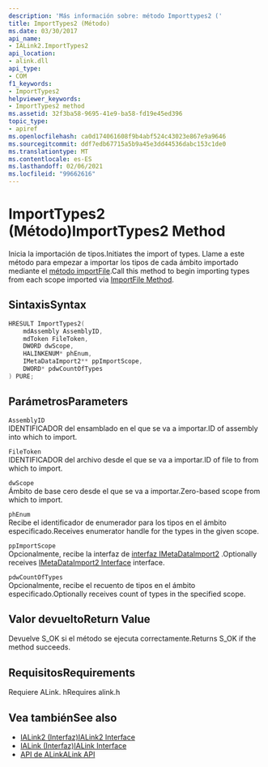 ```yaml
---
description: 'Más información sobre: método Importtypes2 ('
title: ImportTypes2 (Método)
ms.date: 03/30/2017
api_name:
- IALink2.ImportTypes2
api_location:
- alink.dll
api_type:
- COM
f1_keywords:
- ImportTypes2
helpviewer_keywords:
- ImportTypes2 method
ms.assetid: 32f3ba58-9695-41e9-ba58-fd19e45ed396
topic_type:
- apiref
ms.openlocfilehash: ca0d174061608f9b4abf524c43023e867e9a9646
ms.sourcegitcommit: ddf7edb67715a5b9a45e3dd44536dabc153c1de0
ms.translationtype: MT
ms.contentlocale: es-ES
ms.lasthandoff: 02/06/2021
ms.locfileid: "99662616"
---
```

# <a name="importtypes2-method"></a><span data-ttu-id="35ae4-103">ImportTypes2 (Método)</span><span class="sxs-lookup"><span data-stu-id="35ae4-103">ImportTypes2 Method</span></span>

<span data-ttu-id="35ae4-104">Inicia la importación de tipos.</span><span class="sxs-lookup"><span data-stu-id="35ae4-104">Initiates the import of types.</span></span> <span data-ttu-id="35ae4-105">Llame a este método para empezar a importar los tipos de cada ámbito importado mediante el [método importFile](importfile-method.md).</span><span class="sxs-lookup"><span data-stu-id="35ae4-105">Call this method to begin importing types from each scope imported via [ImportFile Method](importfile-method.md).</span></span>  
  
## <a name="syntax"></a><span data-ttu-id="35ae4-106">Sintaxis</span><span class="sxs-lookup"><span data-stu-id="35ae4-106">Syntax</span></span>  
  
```cpp  
HRESULT ImportTypes2(  
    mdAssembly AssemblyID,  
    mdToken FileToken,  
    DWORD dwScope,  
    HALINKENUM* phEnum,  
    IMetaDataImport2** ppImportScope,  
    DWORD* pdwCountOfTypes  
) PURE;  
```  
  
## <a name="parameters"></a><span data-ttu-id="35ae4-107">Parámetros</span><span class="sxs-lookup"><span data-stu-id="35ae4-107">Parameters</span></span>  

 `AssemblyID`  
 <span data-ttu-id="35ae4-108">IDENTIFICADOR del ensamblado en el que se va a importar.</span><span class="sxs-lookup"><span data-stu-id="35ae4-108">ID of assembly into which to import.</span></span>  
  
 `FileToken`  
 <span data-ttu-id="35ae4-109">IDENTIFICADOR del archivo desde el que se va a importar.</span><span class="sxs-lookup"><span data-stu-id="35ae4-109">ID of file to from which to import.</span></span>  
  
 `dwScope`  
 <span data-ttu-id="35ae4-110">Ámbito de base cero desde el que se va a importar.</span><span class="sxs-lookup"><span data-stu-id="35ae4-110">Zero-based scope from which to import.</span></span>  
  
 `phEnum`  
 <span data-ttu-id="35ae4-111">Recibe el identificador de enumerador para los tipos en el ámbito especificado.</span><span class="sxs-lookup"><span data-stu-id="35ae4-111">Receives enumerator handle for the types in the given scope.</span></span>  
  
 `ppImportScope`  
 <span data-ttu-id="35ae4-112">Opcionalmente, recibe la interfaz de [interfaz IMetaDataImport2](../metadata/imetadataimport2-interface.md) .</span><span class="sxs-lookup"><span data-stu-id="35ae4-112">Optionally receives [IMetaDataImport2 Interface](../metadata/imetadataimport2-interface.md) interface.</span></span>  
  
 `pdwCountOfTypes`  
 <span data-ttu-id="35ae4-113">Opcionalmente, recibe el recuento de tipos en el ámbito especificado.</span><span class="sxs-lookup"><span data-stu-id="35ae4-113">Optionally receives count of types in the specified scope.</span></span>  
  
## <a name="return-value"></a><span data-ttu-id="35ae4-114">Valor devuelto</span><span class="sxs-lookup"><span data-stu-id="35ae4-114">Return Value</span></span>  

 <span data-ttu-id="35ae4-115">Devuelve S_OK si el método se ejecuta correctamente.</span><span class="sxs-lookup"><span data-stu-id="35ae4-115">Returns S_OK if the method succeeds.</span></span>  
  
## <a name="requirements"></a><span data-ttu-id="35ae4-116">Requisitos</span><span class="sxs-lookup"><span data-stu-id="35ae4-116">Requirements</span></span>  

 <span data-ttu-id="35ae4-117">Requiere ALink. h</span><span class="sxs-lookup"><span data-stu-id="35ae4-117">Requires alink.h</span></span>  
  
## <a name="see-also"></a><span data-ttu-id="35ae4-118">Vea también</span><span class="sxs-lookup"><span data-stu-id="35ae4-118">See also</span></span>

- [<span data-ttu-id="35ae4-119">IALink2 (Interfaz)</span><span class="sxs-lookup"><span data-stu-id="35ae4-119">IALink2 Interface</span></span>](ialink2-interface.md)
- [<span data-ttu-id="35ae4-120">IALink (Interfaz)</span><span class="sxs-lookup"><span data-stu-id="35ae4-120">IALink Interface</span></span>](ialink-interface.md)
- [<span data-ttu-id="35ae4-121">API de ALink</span><span class="sxs-lookup"><span data-stu-id="35ae4-121">ALink API</span></span>](index.md)
